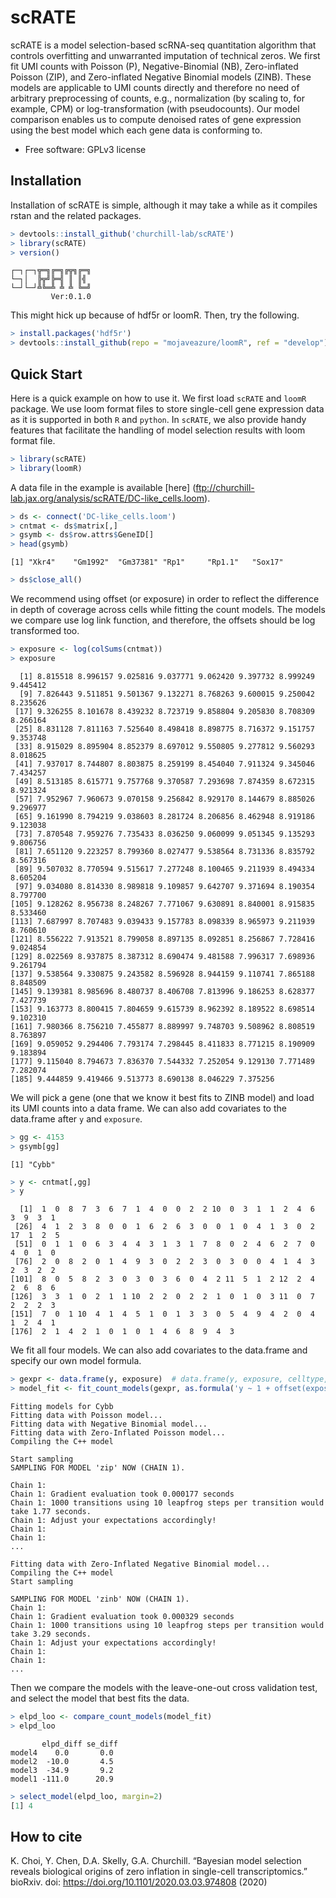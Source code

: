 # scRATE

scRATE is a model selection-based scRNA-seq quantitation algorithm that controls overfitting and unwarranted imputation of technical zeros. We first fit UMI counts with Poisson (P), Negative-Binomial (NB), Zero-inflated Poisson (ZIP), and Zero-inflated Negative Binomial models (ZINB). These models are applicable to UMI counts directly and therefore no need of arbitrary preprocessing of counts, e.g., normalization (by scaling to, for example, CPM) or log-transformation (with pseudocounts). Our model comparison enables us to compute denoised rates of gene expression using the best model which each gene data is conforming to.


* Free software: GPLv3 license


## Installation

Installation of scRATE is simple, although it may take a while as it compiles rstan and the related packages.

```r
> devtools::install_github('churchill-lab/scRATE')
> library(scRATE)
> version()
```
```
┌─┐┌─┐╦═╗╔═╗╔╦╗╔═╗
└─┐│  ╠╦╝╠═╣ ║ ║╣ 
└─┘└─┘╩╚═╩ ╩ ╩ ╚═╝
         Ver:0.1.0
```

This might hick up because of hdf5r or loomR. Then, try the following.
```r
> install.packages('hdf5r')
> devtools::install_github(repo = "mojaveazure/loomR", ref = "develop")
```

## Quick Start

Here is a quick example on how to use it. We first load `scRATE` and `loomR` package. We use loom format files to store single-cell gene expression data as it is supported in both `R` and `python`. In `scRATE`, we also provide handy features that facilitate the handling of model selection results with loom format file.

```r
> library(scRATE)
> library(loomR)
```
A data file in the example is available [here] (ftp://churchill-lab.jax.org/analysis/scRATE/DC-like_cells.loom).

```r
> ds <- connect('DC-like_cells.loom')
> cntmat <- ds$matrix[,]
> gsymb <- ds$row.attrs$GeneID[]
> head(gsymb)
```
```
[1] "Xkr4"    "Gm1992"  "Gm37381" "Rp1"     "Rp1.1"   "Sox17"
```
```r
> ds$close_all()
```

We recommend using offset (or exposure) in order to reflect the difference in depth of coverage across cells while fitting the count models. The models we compare use log link function, and therefore, the offsets should be log transformed too.

```r
> exposure <- log(colSums(cntmat))
> exposure
```
```
  [1] 8.815518 8.996157 9.025816 9.037771 9.062420 9.397732 8.999249 9.445412
  [9] 7.826443 9.511851 9.501367 9.132271 8.768263 9.600015 9.250042 8.235626
 [17] 9.326255 8.101678 8.439232 8.723719 9.858804 9.205830 8.708309 8.266164
 [25] 8.831128 7.811163 7.525640 8.498418 8.898775 8.716372 9.151757 9.353748
 [33] 8.915029 8.895904 8.852379 8.697012 9.550805 9.277812 9.560293 8.018625
 [41] 7.937017 8.744807 8.803875 8.259199 8.454040 7.911324 9.345046 7.434257
 [49] 8.513185 8.615771 9.757768 9.370587 7.293698 7.874359 8.672315 8.921324
 [57] 7.952967 7.960673 9.070158 9.256842 8.929170 8.144679 8.885026 9.296977
 [65] 9.161990 8.794219 9.038603 8.281724 8.206856 8.462948 8.919186 9.123038
 [73] 7.870548 7.959276 7.735433 8.036250 9.060099 9.051345 9.135293 9.806756
 [81] 7.651120 9.223257 8.799360 8.027477 9.538564 8.731336 8.835792 8.567316
 [89] 9.507032 8.770594 9.515617 7.277248 8.100465 9.211939 8.494334 8.605204
 [97] 9.034080 8.814330 8.989818 9.109857 9.642707 9.371694 8.190354 8.797700
[105] 9.128262 8.956738 8.248267 7.771067 9.630891 8.840001 8.915835 8.533460
[113] 7.687997 8.707483 9.039433 9.157783 8.098339 8.965973 9.211939 8.760610
[121] 8.556222 7.913521 8.799058 8.897135 8.092851 8.256867 7.728416 9.024854
[129] 8.022569 8.937875 8.387312 8.690474 9.481588 7.996317 7.698936 9.261794
[137] 9.538564 9.330875 9.243582 8.596928 8.944159 9.110741 7.865188 8.848509
[145] 9.139381 8.985696 8.480737 8.406708 7.813996 9.186253 8.628377 7.427739
[153] 9.163773 8.800415 7.804659 9.615739 8.962392 8.189522 8.698514 9.102310
[161] 7.980366 8.756210 7.455877 8.889997 9.748703 9.508962 8.808519 8.763897
[169] 9.059052 9.294406 7.793174 7.298445 8.411833 8.771215 8.190909 9.183894
[177] 9.115040 8.794673 7.836370 7.544332 7.252054 9.129130 7.771489 7.282074
[185] 9.444859 9.419466 9.513773 8.690138 8.046229 7.375256
```

We will pick a gene (one that we know it best fits to ZINB model) and load its UMI counts into a data frame. We can also add covariates to the data.frame after `y` and `exposure`.

```r
> gg <- 4153
> gsymb[gg]
```
```
[1] "Cybb"
```
```r
> y <- cntmat[,gg]
> y
```
```
  [1]  1  0  8  7  3  6  7  1  4  0  0  2  2 10  0  3  1  1  2  4  6  3  9  3  1
 [26]  4  1  2  3  8  0  0  1  6  2  6  3  0  0  1  0  4  1  3  0  2 17  1  2  5
 [51]  0  1  1  0  6  3  4  4  3  1  3  1  7  8  0  2  4  6  2  7  0  4  0  1  0
 [76]  2  0  8  2  0  1  4  9  3  0  2  2  3  0  3  0  0  4  1  4  3  2  3  2  2
[101]  8  0  5  8  2  3  0  3  0  3  6  0  4  2 11  5  1  2 12  2  4  2  6  8  6
[126]  3  3  1  0  2  1  1 10  2  2  0  2  2  1  0  1  0  3 11  0  7  2  2  2  3
[151]  7  0  1 10  4  1  4  5  1  0  1  3  3  0  5  4  9  4  2  0  4  1  2  4  1
[176]  2  1  4  2  1  0  1  0  1  4  6  8  9  4  3
```

We fit all four models. We can also add covariates to the data.frame and specify our own model formula.


```r
> gexpr <- data.frame(y, exposure)  # data.frame(y, exposure, celltype, sex)
> model_fit <- fit_count_models(gexpr, as.formula('y ~ 1 + offset(exposure)'))
```
```
Fitting models for Cybb
Fitting data with Poisson model...
Fitting data with Negative Binomial model...
Fitting data with Zero-Inflated Poisson model...
Compiling the C++ model

Start sampling
SAMPLING FOR MODEL 'zip' NOW (CHAIN 1).

Chain 1:
Chain 1: Gradient evaluation took 0.000177 seconds
Chain 1: 1000 transitions using 10 leapfrog steps per transition would take 1.77 seconds.
Chain 1: Adjust your expectations accordingly!
Chain 1:
Chain 1:
...

Fitting data with Zero-Inflated Negative Binomial model...
Compiling the C++ model
Start sampling

SAMPLING FOR MODEL 'zinb' NOW (CHAIN 1).
Chain 1:
Chain 1: Gradient evaluation took 0.000329 seconds
Chain 1: 1000 transitions using 10 leapfrog steps per transition would take 3.29 seconds.
Chain 1: Adjust your expectations accordingly!
Chain 1:
Chain 1:
...
```

Then we compare the models with the leave-one-out cross validation test, and select the model that best fits the data.

```r
> elpd_loo <- compare_count_models(model_fit)
> elpd_loo
```
```
       elpd_diff se_diff
model4    0.0       0.0
model2  -10.0       4.5
model3  -34.9       9.2
model1 -111.0      20.9
```
```r
> select_model(elpd_loo, margin=2)
[1] 4
```

## How to cite

K. Choi, Y. Chen, D.A. Skelly, G.A. Churchill. “Bayesian model selection reveals biological origins of zero inflation in single-cell transcriptomics.” bioRxiv. doi: <https://doi.org/10.1101/2020.03.03.974808> (2020)
